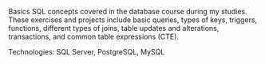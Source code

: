 Basics SQL concepts covered in the database course during my studies.
These exercises and projects include basic queries, types of keys, triggers, functions, different types of joins, table updates and alterations, transactions, and common table expressions (CTE).

Technologies:
SQL Server, PostgreSQL, MySQL
